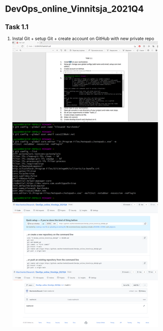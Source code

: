# DevOps_online_Vinnitsja_2021Q4
## Task 1.1
1. Instal Git + setup Git + create account on GitHub with new private repo
![Instal Git](https://github.com/MarchenkoOlexandr/DevOps_online_Vinnitsja_2021Q4/blob/96846c2df19da4d16ae2171de3b2c28ebc78d920/m1/task1.1/imagesFolder/Screenshot_1.png)
![setup Git](https://github.com/MarchenkoOlexandr/DevOps_online_Vinnitsja_2021Q4/blob/96846c2df19da4d16ae2171de3b2c28ebc78d920/m1/task1.1/imagesFolder/Screenshot_2.png)
![create account on GitHub with new private repo](https://github.com/MarchenkoOlexandr/DevOps_online_Vinnitsja_2021Q4/blob/96846c2df19da4d16ae2171de3b2c28ebc78d920/m1/task1.1/imagesFolder/Screenshot_3.png)
![Do all your experiments in folder “task1.1”.](https://github.com/MarchenkoOlexandr/DevOps_online_Vinnitsja_2021Q4/blob/96846c2df19da4d16ae2171de3b2c28ebc78d920/m1/task1.1/imagesFolder/Screenshot_4.png)
